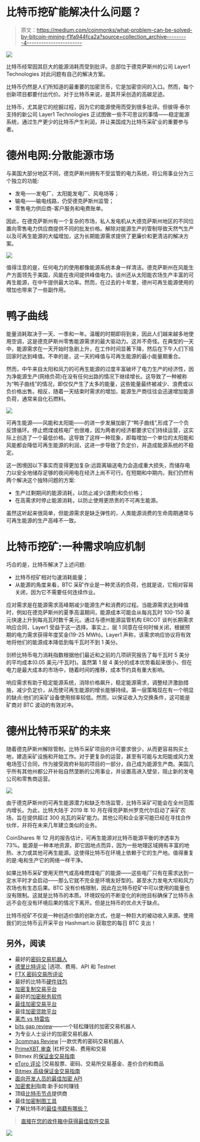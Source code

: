 # 比特币挖矿能解决什么问题？

> 原文：<https://medium.com/coinmonks/what-problem-can-be-solved-by-bitcoin-mining-f1fa944fca2a?source=collection_archive---------4----------------------->

![](img/f4509721c0ba9181a176beaf5d95ade5.png)

比特币经常因其巨大的能源消耗而受到批评。总部位于德克萨斯州的公司 Layer1 Technologies 对此问题有自己的解决方案。

比特币仍然是人们所知道的最重要的加密货币，它是加密空间的入口。然而，每个创新项目都要付出代价。对于比特币来说，是其开采创造的高碳足迹。

比特币，尤其是它的挖掘过程，因为它的能源使用而受到很多批评。但彼得·泰尔支持的新公司 Layer1 Technologies 正试图做一些不可思议的事情——稳定能源系统，通过生产更少的比特币产生利润，并让美国成为比特币采矿业的重要参与者。

# 德州电网:分散能源市场

与美国大部分地区不同，德克萨斯州拥有不受监管的电力系统，将公用事业分为三个独立的功能:

*   发电——发电厂、太阳能发电厂、风电场等；
*   输电——输电线路，仍受德克萨斯州监管；
*   零售电力供应商-客户服务和电费账单。

因此，在德克萨斯州有一个复杂的市场，私人发电机从大德克萨斯州地区的不同位置向零售电力供应商提供不同的批发价格。解除对能源生产的管制导致天然气生产以及可再生能源的大幅增加，这为长期能源需求提供了更廉价和更清洁的解决方案。

![](img/b6040c671434da4510539f33aacdfc3e.png)

值得注意的是，任何电力的使用都像能源系统本身一样清洁。德克萨斯州在风能生产方面领先于美国，风能在夜间提供峰值电力。该州还从太阳能农场生产丰富的可再生能源，在中午提供最大功率。然而，在过去的十年里，德州可再生能源使用的增加也带来了一些副作用。

# 鸭子曲线

能量消耗取决于一天、一季和一年。温暖的时期即将到来，因此人们越来越多地使用空调，这是德克萨斯州零售能源需求的最大驱动力。这并不奇怪。在典型的一天中，能源需求在一天开始时急剧上升，在工作时间显著下降，然后在下午人们下班回家时达到峰值。不幸的是，这一天的峰值与可再生能源的最小能量期重合。

然而，中午来自太阳和风力的可再生能源的过度丰富破坏了电力生产的经济性，因为净能源生产(网络负荷)在没有任何出路的情况下继续增长。这导致了一种被称为“鸭子曲线”的情况，即仅仅产生了太多的能量，这些能量最终被减少、浪费或以负价格出售。相反，随着一天结束时需求的增加，能源生产商往往会迅速增加能源负荷，通常来自化石燃料。

![](img/d74f5fd3e80f9654f40e84365240e42a.png)

可再生能源——风能和太阳能——的进一步发展加剧了“鸭子曲线”,形成了一个负反馈循环。停止燃煤或核电厂也很难，因为两者的经济都要求它们持续运营，这实际上创造了一个最低价格。这导致了这样一种现象，即每增加一个单位的太阳能和风能都会降低可再生能源的利润，这进一步导致了负定价，并造成能源系统的不稳定。

这一困境因以下事实而变得更加复杂:远距离输送电力会造成重大损失，而储存电力以安全地储存足够的夜间用电在经济上尚不可行。在短期和中期内，我们仍然有两个解决这个独特问题的方案:

*   生产过剩期间的能源消耗，以防止减少(浪费)和负价格；
*   在高需求时停止能源消耗，以防止使用更昂贵的不可再生能源。

虽然这听起来很简单，但能源需求是缺乏弹性的，人类能源消费的生命周期通常与可再生能源的生产高峰不一致。

# 比特币挖矿:一种需求响应机制

巧合的是，比特币解决了上述问题:

*   比特币挖矿相对匀速消耗能量；
*   从能源的角度来看，BTC 采矿作业是一种灵活的负荷，也就是说，它相对容易关闭，因为它不需要任何连续作业。

应对需求是在能源需求高峰期减少能源生产和消费的过程。当能源需求达到峰值时，例如在德克萨斯州的夏季高温期间，能源成本可能会从每兆瓦时 100-150 美元快速上升到每兆瓦时数千美元。通过与德州能源监管机构 ERCOT 谈判长期需求响应合同，Layer1 受益于这一选择。事实上，层 1 同意在任何时候关闭，根据预期的电力需求获得年度奖金(19-25 MWh)。Layer1 声称，该需求响应协议将有效地将他们的能源成本降低到每千瓦时不到 1 美分。

剑桥比特币电力消耗指数根据他们最近和之前的几项研究报告了每千瓦时 5 美分的平均成本(0.05 美元/千瓦时)。虽然第 1 层 4 美分的成本优势看起来很小，但在电力是最大成本的市场中，随着时间的推移，成本节约具有重大影响。

响应需求有助于稳定能源系统，消除价格飙升，稳定能源需求，调整经济激励措施，减少负定价，从而使可再生能源的增长能够持续。第一层策略现在有一个明显的缺点:他们的采矿设备使用频率较低。然而，以保证收入为交换条件，这可能是矿商对 BTC 波动的有效对冲。

# 德州比特币采矿的未来

随着德克萨斯州解除管制，比特币采矿项目的许可要求很少，从而更容易购买土地，建造采矿设施和开始工作。对于更复杂的运营，甚至有可能与太阳能或风力发电场签订合同，作为接受政府补贴的项目的一部分，自己成为能源生产商。美国几乎所有其他州都公开补贴自然垄断的公用事业，并设置高进入壁垒，阻止新的发电公司和零售商运营。

![](img/ec8c285be4793ae14e8d8b62df9fbe60.png)

由于德克萨斯州的可再生能源潜力和缺乏市场监管，比特币采矿可能会在全州范围内增长。为此，比特大陆于 2019 年 10 月在得克萨斯州罗克代尔启动了采矿农场，旨在提供超过 300 兆瓦的采矿能力。其他公司和企业家可能已经在寻找合作伙伴，并将在未来几年建立类似的业务。

CoinShares 年 12 月的报告估计，可再生能源对比特币能源平衡的渗透率为 73%。能源是一种本地资源，即它因地点而异，因为一些地理区域拥有丰富的地热、水力或其他可再生能源。这使得比特币在环境上依赖于它的生产地。值得重复的是:电和生产它的网络一样干净。

如果比特币采矿使用天然气或高峰燃煤电厂的能源——这些电厂只有在需求达到一定水平时才会启动——那么它就不完全是环境友好型的。甚至水力发电大坝和风力农场也有生态后果。BTC 没有价格限制，因此在比特币挖矿中可以使用的能量也没有限制。这就是比特币的本质。环境奴役的不断变化的利他目标确保了比特币永远不会在没有环境后果的情况下离开。但是比特币的优点大于缺点。

比特币挖矿不仅是一种创造价值的创新方式，也是一种巨大的被动收入来源。使用我们的比特币云开采平台 Hashmart.io 获取您的每日 BTC 支出！

## 另外，阅读

*   最好的[密码交易机器人](/coinmonks/crypto-trading-bot-c2ffce8acb2a)
*   [德里比特评论](/coinmonks/deribit-review-options-fees-apis-and-testnet-2ca16c4bbdb2) |选项、费用、API 和 Testnet
*   [FTX 密码交易所评论](/coinmonks/ftx-crypto-exchange-review-53664ac1198f)
*   最好的比特币[硬件钱包](/coinmonks/the-best-cryptocurrency-hardware-wallets-of-2020-e28b1c124069?source=friends_link&sk=324dd9ff8556ab578d71e7ad7658ad7c)
*   [加密复制交易平台](/coinmonks/top-10-crypto-copy-trading-platforms-for-beginners-d0c37c7d698c)
*   最好的[加密税务软件](/coinmonks/best-crypto-tax-tool-for-my-money-72d4b430816b)
*   [最佳加密交易平台](/coinmonks/the-best-crypto-trading-platforms-in-2020-the-definitive-guide-updated-c72f8b874555)
*   最佳[加密贷款平台](/coinmonks/top-5-crypto-lending-platforms-in-2020-that-you-need-to-know-a1b675cec3fa)
*   [莱杰 vs 特雷佐](/coinmonks/ledger-vs-trezor-best-hardware-wallet-to-secure-cryptocurrency-22c7a3fd391e)
*   [bits gap review](/coinmonks/bitsgap-review-a-crypto-trading-bot-that-makes-easy-money-a5d88a336df2)——一个轻松赚钱的加密交易机器人
*   为专业人士设计的加密交易机器人
*   [3commas Review](https://blog.coincodecap.com/3commas-review-an-excellent-crypto-trading-bot) |一款优秀的密码交易机器人
*   [PrimeXBT 审查](/coinmonks/primexbt-review-88e0815be858) |杠杆交易、费用和交易
*   Bitmex 的[保证金交易指南](/coinmonks/the-idiots-guide-to-margin-trading-on-bitmex-dbbd7742c6fc?source=friends_link&sk=7bfa99d2a181142510c8442c8ddb0786)
*   [eToro 评论](/coinmonks/etoro-review-78807ddeb33c) |交易股票、密码、交易所交易基金、差价合约和商品
*   [Bitmex 高级保证金交易指南](/coinmonks/bitmex-advanced-margin-trading-guide-2270c195ce25?source=friends_link&sk=1d986cca731f5084b9a2db4a4bc4a7ad)
*   [面向开发人员的最佳加密 API](/coinmonks/best-crypto-apis-for-developers-5efe3a597a9f)
*   [加密套利](/coinmonks/crypto-arbitrage-guide-how-to-make-money-as-a-beginner-62bfe5c868f6)指南:新手如何赚钱
*   顶级[比特币节点](https://blog.coincodecap.com/bitcoin-node-solutions)提供商
*   最佳[加密制图工具](/coinmonks/what-are-the-best-charting-platforms-for-cryptocurrency-trading-85aade584d80)
*   了解比特币的[最佳书籍有哪些？](/coinmonks/what-are-the-best-books-to-learn-bitcoin-409aeb9aff4b)

> [直接在您的收件箱中获得最佳软件交易](https://coincodecap.com?utm_source=coinmonks)

[![](img/160ce73bd06d46c2250251e7d5969f9d.png)](https://coincodecap.com?utm_source=coinmonks)